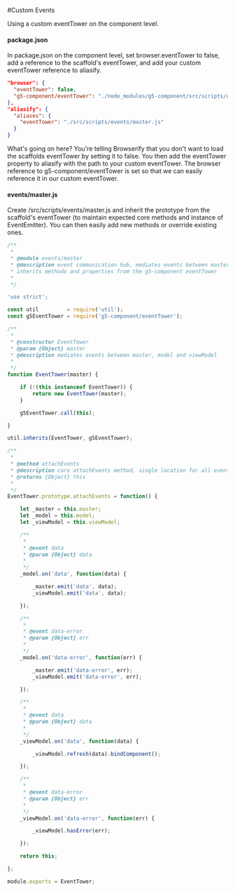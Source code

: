 #Custom Events

Using a custom eventTower on the component level.

#### package.json

In package.json on the component level, set browser.eventTower to false, add a reference to the scaffold's eventTower, and add your custom eventTower reference to aliasify.

```json
"browser": {
  "eventTower": false,
  "g5-component/eventTower": "./node_modules/g5-component/src/scripts/events/master.js"
},
"aliasify": {
  "aliases": {
    "eventTower": "./src/scripts/events/master.js"
  }
}
```

What's going on here? You're telling Browserify that you don't want to load the scaffolds eventTower by setting it to false. You then add the eventTower property to aliasify with the path to your custom eventTower. The browser reference to g5-component/eventTower is set so that we can easily reference it in our custom eventTower.

#### events/master.js

Create /src/scripts/events/master.js and inherit the prototype from the scaffold's eventTower (to maintain expected core methods and instance of EventEmitter). You can then easily add new methods or override existing ones.

```js
/**
 *
 * @module events/master
 * @description event communication hub, mediates events between master, model, and viewModel
 * inherits methods and properties from the g5-component eventTower
 *
 */

'use strict';

const util         = require('util');
const g5EventTower = require('g5-component/eventTower');

/**
 *
 * @constructor EventTower
 * @param {Object} master
 * @description mediates events between master, model and viewModel
 *
 */
function EventTower(master) {

    if (!(this instanceof EventTower)) {
        return new EventTower(master);
    }

    g5EventTower.call(this);

}

util.inherits(EventTower, g5EventTower);

/**
 *
 * @method attachEvents
 * @description core attachEvents method, single location for all events
 * @returns {Object} this
 *
 */
EventTower.prototype.attachEvents = function() {

    let _master = this.master;
    let _model = this.model;
    let _viewModel = this.viewModel;

    /**
     *
     * @event data
     * @param {Object} data
     *
     */
    _model.on('data', function(data) {

        _master.emit('data', data);
        _viewModel.emit('data', data);

    });

    /**
     *
     * @event data-error
     * @param {Object} err
     *
     */
    _model.on('data-error', function(err) {

        _master.emit('data-error', err);
        _viewModel.emit('data-error', err);

    });

    /**
     *
     * @event data
     * @param {Object} data
     *
     */
    _viewModel.on('data', function(data) {

        _viewModel.refresh(data).bindComponent();

    });

    /**
     *
     * @event data-error
     * @param {Object} err
     *
     */
    _viewModel.on('data-error', function(err) {

        _viewModel.hasError(err);

    });

    return this;

};

module.exports = EventTower;
